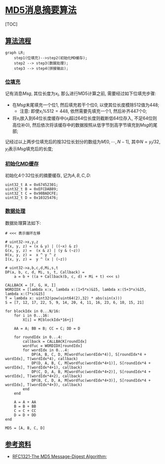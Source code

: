 # [MD5消息摘要算法](#toc)

[TOC]
<span id='toc'></span>

## [算法流程](#toc)

```mermaid
graph LR;
    step1(位填充)-->step2(初始化MD缓存);
    step2 --> step3(数据处理);
    step3 --> step4(拼接输出);
```

### [位填充](#toc)

记有消息$Msg$, 其位长度为$x_l$, 那么进行MD5计算之前, 需要经过如下位填充步骤:  

- 在$Msg$末尾填充一个位$1$, 然后填充若干个位$0$, 以使其位长度模除512值为448;
  - 注意: 即使$x_l\%512=448$, 依然需要先填充一个1, 然后补齐447个0;  
- 将$x_l$放入到64位长度缓存中($x_l$超过64位长度则截断低64位存入, 不足64位则高位补0), 然后依次将该缓存中的数据按照从低字节到高字节填充到$Msg$的尾部;  

记经过以上两步位填充后的按32位长划分的数组为$M[0, \cdots, N-1]$, 其中$N=y_{l}/32$, $y_l$表示$Msg$填充后的长度;  

### [初始化MD缓存](#toc)

初始化4个32位长的摘要缓存, 记为$A, B, C, D$:  

```Pseudo
uint32_t A = 0x67452301;
uint32_t B = 0xEFCDAB89;
uint32_t C = 0x98BADCFE;
uint32_t D = 0x10325476;
```

### [数据处理](#toc)

数据处理算法如下:  

```Pseudo
# <<< 表示循环左移

# uint32->x,y,z
F(x, y, z) = (x & y) | ((~x) & z)
G(x, y, z) =  (x & z) | (y & (~z))
H(x, y, z) =  x ^ y ^ z
I(x, y, z) =  y ^ (x | (~z))

# uint32->a,b,c,d,Mi,s,t
DP(a, b, c, d, Mi, s, t, Callback) =
    a = b + ((a + Callback(b, c, d) + Mi + t) <<< s)

CALLBACK = [F, G, H, I]
WORDIDX = [lambda x:x, lambda x:(1+5*x)&15, lambda x:(5+3*x)&15, lambda x:(7*x)&15]
T = lambda x: uint32(pow(uint64(2),32) * abs(sin(x)))
S = [7, 12, 17, 22, 5, 9, 14, 20, 4, 11, 16, 23, 6, 10, 15, 21]

for blockIdx in 0...N/16:
    for i in 0...16:
        X[i] = M[blockIdx*16+j]

    AA = A; BB = B; CC = C; DD = D

    for roundIdx in 0...4:
        callback = CALLBACK[roundIdx]
        wordfuc = WORDIDX[roundIdx]
        for wordIdx in 0...4:
            DP(A, B, C, D, M[wordfuc(wordIdx*4)], S[roundIdx*4 + wordIdx], T(wordIdx*4), callback)
            DP(D, A, B, C, M[wordfuc(wordIdx*4+1)], S[roundIdx*4 + wordIdx], T(wordIdx*4+1), callback)
            DP(C, D, A, B, M[wordfuc(wordIdx*4+2)], S[roundIdx*4 + wordIdx], T(wordIdx*4+2), callback)
            DP(B, C, D, A, M[wordfuc(wordIdx*4+3)], S[roundIdx*4 + wordIdx], T(wordIdx*4+3), callback)
        end
    end

    A = A + AA
    B = B + BB
    C = C + CC
    D = D + DD
end

MD5 = [A, B, C, D]
```

## [参考资料](#toc)

- [RFC1321-The MD5 Message-Digest Algorithm](https://tools.ietf.org/pdf/rfc1321.pdf);  
